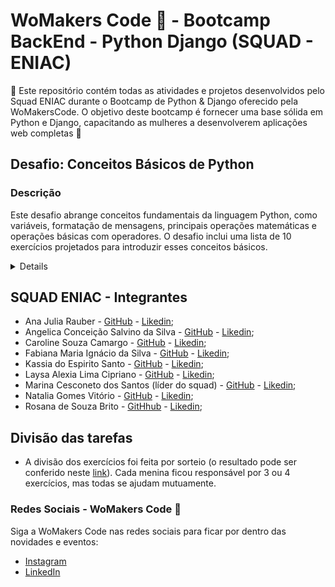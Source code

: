 ﻿# WoMakers Code 🦋 - Bootcamp BackEnd - Python Django (SQUAD - ENIAC)

🦋 Este repositório contém todas as atividades e projetos desenvolvidos pelo Squad ENIAC durante o Bootcamp de Python & Django oferecido pela WoMakersCode. O objetivo deste bootcamp é fornecer uma base sólida em Python e Django, capacitando as mulheres a desenvolverem aplicações web completas 🦋


## Desafio: Conceitos Básicos de Python

### Descrição

Este desafio abrange conceitos fundamentais da linguagem Python, como variáveis, formatação de mensagens, principais operações matemáticas e operações básicas com operadores. O desafio inclui uma lista de 10 exercícios projetados para introduzir esses conceitos básicos.

<details>
  
1️⃣ Faça um Programa que peça dois números, realize as principais operações soma, subtração, multiplicação, divisão.

2️⃣ Peça ao usuário para informar o ano de nascimento. Em seguida, calcule e imprima a idade atual.

3️⃣ Faça um Programa que peça a quantidade de quilômetros, transforme em metros, centímetros e milímetros.

4️⃣ Receba do usuário a quantidade de litros de combustível consumidos e a distância percorrida. Calcule e imprima o consumo médio em km/l.

5️⃣ Escreva um programa que calcule o salário líquido. Lembrando de declarar o salário bruto e o percentual de desconto do Imposto de Renda.

  - Renda até R$ 1.903,98: isento de imposto de renda;
  - Renda entre R$ 1.903,99 e R$ 2.826,65: alíquota de 7,5%;
  - Renda entre R$ 2.826,66 e R$ 3.751,05: alíquota de 15%;
  - Renda entre R$ 3.751,06 e R$ 4.664,68: alíquota de 22,5%;
  - Renda acima de R$ 4.664,68: alíquota máxima de 27,5%.

6️⃣ Escreva um programa que calcule o tempo de uma viagem. Faça um comparativo do mesmo percurso de avião, carro e ônibus. Levando em consideração:

  - avião = 600 km/h
  - carro = 100 km/h
  - ônibus = 80 km/h


7️⃣ Solicite ao usuário o peso em kg e a altura em metros. Calcule e imprima o Índice de Massa Corporal (IMC) usando a fórmula: IMC = peso / (altura x altura).

8️⃣ Faça um Programa que pergunte quanto você ganha por hora e o número de horas trabalhadas no mês. Calcule e mostre o total do seu salário no referido mês.

9️⃣ Solicite ao usuário o número de horas de exercício físico por semana. Calcule o total de calorias queimadas em um mês, considerando uma média de 5 calorias por minuto de exercício.

🔟 Faça um Programa que utilize 4 variáveis como preferir e no final print uma mensagem amigável utilizando as variáveis criadas.

  - Exemplos de variáveis: nome, idade, lugar, profissão.
  - Exemplo de retorno: Olá Maria, prazer te conhecer. Sou de São Paulo também e estou migrando de área.

</details>
  

## SQUAD ENIAC - Integrantes 

- Ana Julia Rauber - [GitHub](https://github.com/anajuliarauber) - [Likedin](https://www.linkedin.com/in/ana-julia-rauber/);
- Angelica Conceição Salvino da Silva - [GitHub](https://github.com/AngelicaSalvino) - [Likedin](https://www.linkedin.com/in/angelica-salvino/);
- Caroline Souza Camargo - [GitHub](https://github.com/Caroline-Camargo) - [Likedin](https://www.linkedin.com/in/caroline-souza-camargo-023b54164/);
- Fabiana Maria Ignácio da Silva - [GitHub](https://github.com/Ignacio-fabianamaria) - [Likedin](https://www.linkedin.com/in/fabianaignacio/);
- Kassia do Espirito Santo - [GitHub](https://github.com/KassiaES) - [Likedin](https://www.linkedin.com/in/kassia-es);
- Laysa Alexia Lima Cipriano - [GitHub](https://github.com/LayCipriano) - [Likedin](https://www.linkedin.com/in/lay-cipriano/);
- Marina Cesconeto dos Santos (líder do squad) - [GitHub](https://github.com/marina6coneto) - [Likedin](https://www.linkedin.com/in/marina-cesconeto-dos-santos-a17563216/);
- Natalia Gomes Vitório - [GitHub]() - [Likedin]();
- Rosana de Souza Brito - [GitHhub](https://github.com/RosanaBrito) - [Likedin](https://www.linkedin.com/in/rosanadesouzabrito/);

## Divisão das tarefas

- A divisão dos exercícios foi feita por sorteio (o resultado pode ser conferido neste [link](https://colab.research.google.com/drive/1EDM0O1Wunqcvm__XXykPkR93WER0ItzC?usp=sharing)). Cada menina ficou responsável por 3 ou 4 exercícios, mas todas se ajudam mutuamente.

### Redes Sociais - WoMakers Code 🦋 

Siga a WoMakers Code nas redes sociais para ficar por dentro das novidades e eventos:

- [Instagram](https://www.instagram.com/womakersgram/)
- [LinkedIn](https://www.linkedin.com/company/womakerscode/)



